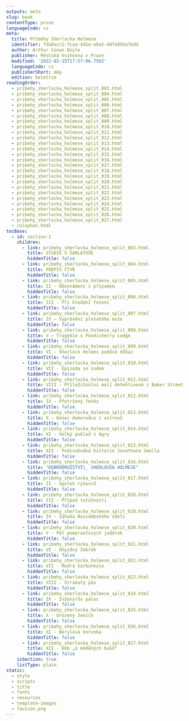 ```yaml
---
outputs: meta
slug: book
contentType: prose
languageCode: cs
meta:
  title: Příběhy Sherlocka Holmese
  identifier: fda8acc1-7caa-4d1e-a6a5-40f4d5ba7bdd
  author: Arthur Conan Doyle
  publisher: Městská knihovna v Praze
  modified: '2022-02-15T17:57:06.756Z'
  languageCode: cs
  publisherShort: mkp
  edition: beletrie
readingOrder:
  - pribehy_sherlocka_holmese_split_003.html
  - pribehy_sherlocka_holmese_split_004.html
  - pribehy_sherlocka_holmese_split_005.html
  - pribehy_sherlocka_holmese_split_006.html
  - pribehy_sherlocka_holmese_split_007.html
  - pribehy_sherlocka_holmese_split_008.html
  - pribehy_sherlocka_holmese_split_009.html
  - pribehy_sherlocka_holmese_split_010.html
  - pribehy_sherlocka_holmese_split_011.html
  - pribehy_sherlocka_holmese_split_012.html
  - pribehy_sherlocka_holmese_split_013.html
  - pribehy_sherlocka_holmese_split_014.html
  - pribehy_sherlocka_holmese_split_015.html
  - pribehy_sherlocka_holmese_split_016.html
  - pribehy_sherlocka_holmese_split_017.html
  - pribehy_sherlocka_holmese_split_018.html
  - pribehy_sherlocka_holmese_split_019.html
  - pribehy_sherlocka_holmese_split_020.html
  - pribehy_sherlocka_holmese_split_021.html
  - pribehy_sherlocka_holmese_split_022.html
  - pribehy_sherlocka_holmese_split_023.html
  - pribehy_sherlocka_holmese_split_024.html
  - pribehy_sherlocka_holmese_split_025.html
  - pribehy_sherlocka_holmese_split_026.html
  - pribehy_sherlocka_holmese_split_027.html
  - colophon.html
tocBase:
  - id: section-1
    children:
      - link: pribehy_sherlocka_holmese_split_003.html
        title: STUDIE V ŠARLATOVÉ
        hiddenTitle: false
      - link: pribehy_sherlocka_holmese_split_004.html
        title: PODPIS ČTYŘ
        hiddenTitle: false
      - link: pribehy_sherlocka_holmese_split_005.html
        title: II - Obeznámení s případem
        hiddenTitle: false
      - link: pribehy_sherlocka_holmese_split_006.html
        title: III - Při hledání řešení
        hiddenTitle: false
      - link: pribehy_sherlocka_holmese_split_007.html
        title: IV – Vyprávění plešatého muže
        hiddenTitle: false
      - link: pribehy_sherlocka_holmese_split_008.html
        title: V – Tragédie v Pondicherry Lodge
        hiddenTitle: false
      - link: pribehy_sherlocka_holmese_split_009.html
        title: VI - Sherlock Holmes podává důkaz
        hiddenTitle: false
      - link: pribehy_sherlocka_holmese_split_010.html
        title: VII - Epizoda se sudem
        hiddenTitle: false
      - link: pribehy_sherlocka_holmese_split_011.html
        title: VIII - Příležitostní malí detektivové z Baker Street
        hiddenTitle: false
      - link: pribehy_sherlocka_holmese_split_012.html
        title: IX - Přetržený řetěz
        hiddenTitle: false
      - link: pribehy_sherlocka_holmese_split_013.html
        title: X – Konec domorodce z ostrovů
        hiddenTitle: false
      - link: pribehy_sherlocka_holmese_split_014.html
        title: XI - Velký poklad z Agry
        hiddenTitle: false
      - link: pribehy_sherlocka_holmese_split_015.html
        title: XII - Podivuhodná historie Jonathana Smalla
        hiddenTitle: false
      - link: pribehy_sherlocka_holmese_split_016.html
        title: "DOBRODRUŽSTVÍ\_ SHERLOCKA HOLMESE"
        hiddenTitle: false
      - link: pribehy_sherlocka_holmese_split_017.html
        title: II - Spolek ryšavců
        hiddenTitle: false
      - link: pribehy_sherlocka_holmese_split_018.html
        title: III - Případ totožnosti
        hiddenTitle: false
      - link: pribehy_sherlocka_holmese_split_019.html
        title: IV - Záhada Boscombského údolí
        hiddenTitle: false
      - link: pribehy_sherlocka_holmese_split_020.html
        title: V - Pět pomerančových jadérek
        hiddenTitle: false
      - link: pribehy_sherlocka_holmese_split_021.html
        title: VI - Ohyzdný žebrák
        hiddenTitle: false
      - link: pribehy_sherlocka_holmese_split_022.html
        title: VII - Modrá karbunkule
        hiddenTitle: false
      - link: pribehy_sherlocka_holmese_split_023.html
        title: VIII - Strakatý pás
        hiddenTitle: false
      - link: pribehy_sherlocka_holmese_split_024.html
        title: IX - Inženýrův palec
        hiddenTitle: false
      - link: pribehy_sherlocka_holmese_split_025.html
        title: X - Urozený ženich
        hiddenTitle: false
      - link: pribehy_sherlocka_holmese_split_026.html
        title: XI - Berylová korunka
        hiddenTitle: false
      - link: pribehy_sherlocka_holmese_split_027.html
        title: XII - Dům „U měděných buků“
        hiddenTitle: false
    isSection: true
    listType: plain
static:
  - style
  - scripts
  - title
  - fonts
  - resources
  - template-images
  - favicon.png
---
```

